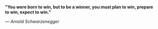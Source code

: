 **"You were born to win, but to be a winner, you must plan to win, prepare to win, expect to win."**

— _Arnold Schwarzenegger_
